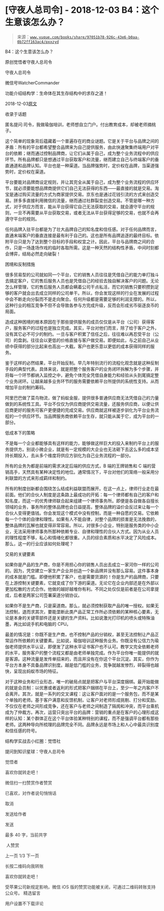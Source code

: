 # [守夜人总司令] - 2018-12-03 B4：这个生意该怎么办？

> 来源：[`www.yuque.com/books/share/97051b78-926c-43e6-b0aa-0b72ff163ac4/pxxzyd`](https://www.yuque.com/books/share/97051b78-926c-43e6-b0aa-0b72ff163ac4/pxxzyd)



B4：这个生意该怎么办？ 

原创觉悟者守夜人总司令 

守夜人总司令 

微信号WatcherCommander 

功能介绍结构学：生命体在其生存结构中的求存之道！ 

2018-12-03[原文](https://mp.weixin.qq.com/s?__biz=MzAxNDk1NjI2Mw==&mid=2247484087&idx=1&sn=a9e90f6393238877c489f63e0cac46f9&chksm=9b8a213facfda8298eb01445003a5d7a4a72a0512e32c02d8e413f109ad907fda5dbf0a11d93&scene=27#wechat_redirect&cpage=453) 

收录于话题 

匿名提问:司令，我做瑜伽培训，老师想自立门户。付出教育成本，却被老师摘桃子。 

这个简单的现象背后蕴藏着一个普遍存在的商业谜题。它是关于平台与品牌之间的矛盾：所有的平台都希望整合品牌来为自己提供服务，由此快速聚集终端用户对平台的依赖；继而通过控制品牌商，让它们从属于自己，成为整个业务流程中的供应环节。所有品牌都只是想通过平台获取客户和流量，继而建立自己与终端客户的垂直通道和品牌认知。平台也是一种渠道。当品牌强势时，定价权在品牌，当渠道强势时，定价权在渠道。 

平台要能对品牌商设定规则，并让其完全从属于自己，成为整个业务流程的供应环节，就必须要能想品牌商提供它们自己无法获得的东西——最直接的就是交易。淘宝是通过购买流量的方式为商家提供交易。京东也是通过花钱引流的方式来创造交易。拼多多直接利用微信的流量，继而通过社群裂变创造交易。不管是哪一种方式，对于供应方而言，能从平台获得它自己无法获取的交易，就会遵守平台的规则，一旦不再需要从平台获取交易，或者无法从平台获得足够的交易，也就不会再遵守平台的规则。 

任何品牌入驻平台都是为了壮大品牌自己的知名度和信任感。对于任何品牌而言，直通末端客户的垂直连接是最有利于自己的。这也是所有品牌追逐的最终目标。依附平台只是为了达到整个目标的手段和权宜之计。因此，平台与品牌商之间的合作，只是一场逢场作戏的临时各取所需。这是一种天然的结构性矛盾，中间时刻都会博弈，结局必然走向破裂！ 

困境和反制措施 

很多贸易型的公司就如同一个平台，它的销售人员往往是凭借自己的能力单打独斗去搞定客户，它的售后服务人员也是凭借自己的经验去独自解决客户的问题。无论怎么样管理，它的售后服务人员都会瞒着公司干点私活，而它的销售只要积攒到足够的客户就会出去成立同样的公司单干。所以，你会发现这样的行业在发展的过程中会不断走向分裂而不是走向聚合。任何升级都是需要足够的利润支撑的。所以，这种行业的相互竞争不但不会导致各参与方完成升级，反而会形成劣币驱逐良币的局面。 

造成这种困境的根本原因在于那些提供服务的成员仅仅是从平台（公司）获得客户，服务客户的过程也是独立完成。其实，平台对他们而言，除了给于客户之外，没有其它必不可少的制约。一旦与客户积累了信任之后，往往难以再忍受平台（公司）的盘剥。往往会以更低的价格直接与客户做交易。即便如此，与之前自己从业绩中获得的部分比起来也高出一大截。客户也更乐意以更低的成本获得同样的服务。 

鉴于这样的必然结果，平台开始反制。早几年特别流行的流程化观念就是这种反制手段的典型代表。具体来说，就是把整个服务客户的业务闭环拆解为多个步骤，并将每一个环节都纳入监控之中，避免个体完全凭借自身能力和经验从头到尾搞定整个业务闭环。让越来越多业务环节的服务需要依赖平台所提供的系统性支持。从而增加平台的制约筹码。 

阿里巴巴做了菜鸟物流，做了蚂蚁金服，提供很多普通供应商无法凭借自己的力量做到的系统性工具。平台不仅仅为供应商提供交易流量，还服务供应商，以便让供应商更好的服务可客户更便捷的完成交易。供应商就这样被逐步驯化为平台业务流程的一个供应环节。当品牌服务商依赖平台生存，就只能从属于它，成为平台的一部分。 

低成本下的策略 

不是每一个企业都能够具有这样的能力，能够做这样巨大的投入来制约平台上的服务提供方。别说小微企业，就是有一定规模的大企业也无法砸下去这么多的成本坚持长期投入，去从多个维度将供应方驯化为自己业务流程的一部分。 

所有的业务为都是前端的需求决定后端的供应方式，B 端的王牌销售和 C 端的营销高手，天然具有某种决定性的地位。通常情况下，平台对他们的笼络一般采用分利联盟的方式来形成羁绊和制约。 

所有的制度创新都会围绕怎么结成利益联盟而展开。在这一点上，律师行业走在最前面。他们的合伙人制度是这条路上最成功的开拓：每一个律师都有自己的客户和知名度，而这一的优秀律师联合起来组建一个律师事务所。即便是各自做各自擅长领域的业务，事务所的整体品牌也会日益提高，整体品牌的溢价会反过来让每一个合伙人变得更值钱。你会发现这个模式中没有控制，而是一种自愿的交易。它依赖每一个个体的自律和理性。如果有人不能自律，对整个品牌的损害是无法挽救的，整体品牌的瓦解也就变得非常容易。所以，对很多小企业，特别是服务类的中小企业，无法采用律师事务所那种依赖专业、自律和理性的合伙人方式。因为从业人员的理性程度不够，私心和情绪化都很重。人员的综合素质和水平决定了风险成本。那么，这一的行业应该如何处理呢？ 

交易的关键要素 

如果你是产品的生产商，你是不用担心你的销售人员出去成立一家河你一样的公司的。因为，凭空建立一家生产企业并创造一个新品牌并没有那么容易。这件事本身的成本就是门槛。即便他积累了客户，也是需要货源的！你是生产的品牌商，只要在上游控制关键要素，它就变成了你下游的渠道。无论它在企业内部还是在外部以更加松散的方式合作。他做的越好越堆你有利。不同之处仅仅是前者是在公司拿提成，后者是两家公司签署渠道分销协议。 

如果你不是生产商，只是渠道商。那么，就必须控制获取产品的唯一授权。如果无法控制，退而求其次，要能垄断此类产品正常工作所必须依赖的某种核心要素，无论是本身的关键零部件还是关键的生产资料。比如说激光打印机的喷头或特殊油墨，再比如说手机和电脑的 CPU。 

最差的情况是：你既不是生产商，也不控制产品的分销权，甚至无法控制让产品正常运作所依赖的关键要素。比如说，瑜伽培训这种服务业务。你既没有公信力为瑜伽老师提供水平认证，即便发了这种水平证书客户也不认可。教学又完全依赖老师的水平，服务客户的整个流程又都是由老师单独完成。作为平台你唯一能提供的就是客源。这种流量是发传单招来的，而且并没有在你这个平台沉淀。其实，你作为平台方本身不具备品牌识别度。越是低门槛的业务，竞争就越发惨烈，碎裂得也越快，呈现出蚂蚁市场的特征。 

对于这种业务和行业形态，唯一的破局点就是把客户与平台深度捆绑。最开始能做的就是会员制：以优惠或者返利的形式把客户捆绑在平台上，至少一年之内客户不会离开。其次，就是一系列的交叉课程：这让客户面对的是一个服务包，而不是某个单独的老师。基于客户满意和反馈机制，让客户对老师形成挑剔、打分和奖励。不仅仅在老师之间形成竞争，还在客户与老师之间制造了隔阂和冲突，而平台乘机成为了仲裁方。再次，运营只突出平台的品牌：营销的重点是在客户的心理形成这样的认知：某个群体正在这个平台体验某种特别的课程，而不是强调平台都有那些老师。这两种导向所梳理的品牌完全不同。品牌永远是市场上和人心中最具识别度和信任感的符号。 

结构学实战去小红圈：觉悟社 

提问到知识星球：守夜人总司令  

<ne-card data-card-name="image" data-card-type="inline" id="G1toi" data-event-boundary="card" style="color: rgb(51, 51, 51);">

觉悟者 

喜欢你就转走吧！ 

微信扫一扫赞赏作者赞赏 

已喜欢，对作者说句悄悄话 

取消 

发送给作者 

发送 

最多 40 字，当前共字 

 人赞赏 

上一页 1/3 下一页 

长按二维码向我转账 

喜欢你就转走吧！ 

受苹果公司新规定影响，微信 iOS 版的赞赏功能被关闭，可通过二维码转账支持公众号。 <ne-h3 id="xhnHF" data-lake-id="xhnHF"><ne-heading-ext><ne-heading-anchor></ne-heading-anchor><ne-heading-fold></ne-heading-fold></ne-heading-ext><ne-heading-content>精选留言</ne-heading-content></ne-h3> 

用户设置不下载评论</ne-card>